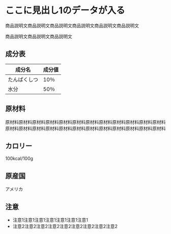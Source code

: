 # ここに見出し1のデータが入る

商品説明文商品説明文商品説明文商品説明文商品説明文商品説明文

商品説明文商品説明文商品説明文


## 成分表

| 成分名 | 成分値 |
| --- | --- |
| たんぱくしつ | 10％ |
| 水分 | 50％ |

## 原材料

原材料原材料原材料原材料原材料原材料原材料原材料原材料原材料原材料原材料原材料原材料原材料原材料原材料原材料原材料原材料原材料原材料原材料原材料


## カロリー

100kcal/100g


## 原産国

アメリカ


## 注意

- 注意1注意1注意1注意1注意1注意1注意1
- 注意2注意2注意2注意2注意2注意2注意2注意2注意2
